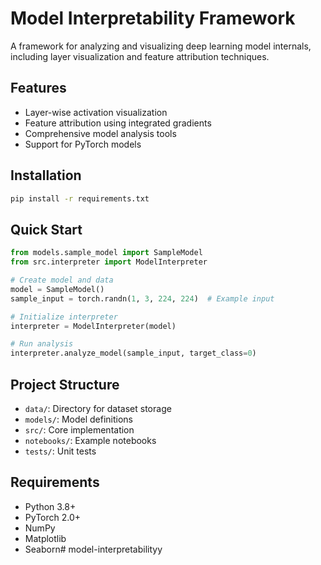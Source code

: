# Model Interpretability Framework

A framework for analyzing and visualizing deep learning model internals, including layer visualization and feature attribution techniques.

## Features
- Layer-wise activation visualization
- Feature attribution using integrated gradients
- Comprehensive model analysis tools
- Support for PyTorch models

## Installation

```bash
pip install -r requirements.txt
```

## Quick Start

```python
from models.sample_model import SampleModel
from src.interpreter import ModelInterpreter

# Create model and data
model = SampleModel()
sample_input = torch.randn(1, 3, 224, 224)  # Example input

# Initialize interpreter
interpreter = ModelInterpreter(model)

# Run analysis
interpreter.analyze_model(sample_input, target_class=0)
```

## Project Structure
- `data/`: Directory for dataset storage
- `models/`: Model definitions
- `src/`: Core implementation
- `notebooks/`: Example notebooks
- `tests/`: Unit tests

## Requirements
- Python 3.8+
- PyTorch 2.0+
- NumPy
- Matplotlib
- Seaborn# model-interpretabilityy
